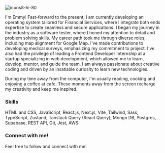 ![icons8-hi-80](https://user-images.githubusercontent.com/88697509/196074781-14dc941d-7af5-4024-a6ba-d05ec305938f.png)

I'm Emmy! Fast-forward to the present, I am currently developing an operating system tailored for Financial Services, where I integrate both ends expertise to create seamless and secure applications. I began my journey in the industry as a software tester, where I honed my attention to detail and problem solving skills. My career path took me through diverse roles, including map alignment for Google Map. I've made contributions to developing medical surveys, emphasizing my commitment to project. I've also had the privilege of leading a Frontend Developer Internship at a startup specializing in web development, which allowed me to learn, develop, mentor, and guide the team. I am always passionate about creative coding and driven by an insatiable curiosity to learn new technologies.

During my time away from the computer, I'm usually reading, cooking and enjoying a coffee at cafe. These moments away from the screen recharge my creativity and keep me inspired.

### Skills
HTML and CSS, JavaScript, React.js, Next.js, Vite, Tailwind, Sass, TypeScript, Zustand, Tanstack Query (React Query), Mongo DB, Postgres, Supabase, REST API, Git, Jest, AWS

### Connect with me!
Feel free to follow and connect with me!
